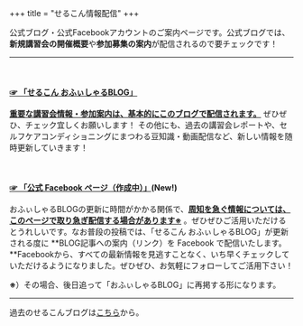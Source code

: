 +++
title = "せるこん情報配信"
+++

公式ブログ・公式Facebookアカウントのご案内ページです。公式ブログでは、**新規講習会の開催概要**や**参加募集の案内**が配信されるので要チェックです！

<!--more-->

---
</br>

#### [☞ 「せるこん おふぃしゃるBLOG」](/post/)
<u>**重要な講習会情報・参加案内は、基本的にこのブログで配信されます。**</u> ぜひぜひ、チェック宜しくお願いします！  その他にも、過去の講習会レポートや、セルフケアコンディショニングにまつわる豆知識・動画配信など、新しい情報を随時更新していきます！

</br>

#### [☞ 「公式 Facebook ページ（作成中）」](https://www.facebook.com/FacebookJapan/)(New!)
おふぃしゃるBLOGの更新に時間がかかる関係で、<u>**周知を急ぐ情報については、このページで取り急ぎ配信する場合があります※**</u> 。ぜひぜひご活用いただけるとうれしいです。なお普段の投稿では、「せるこん おふぃしゃるBLOG」が更新される度に **BLOG記事への案内（リンク）を Facebook で配信いたします。**Facebookから、すべての最新情報を見逃すことなく、いち早くチェックしていただけるようになりました。ぜひぜひ、お気軽にフォローしてご活用下さい！

**※**）その場合、後日追って「おふぃしゃるBLOG」に再掲する形になります。

---

過去のせるこんブログは[こちら](http://selconblog.blog6.fc2.com/)から。
